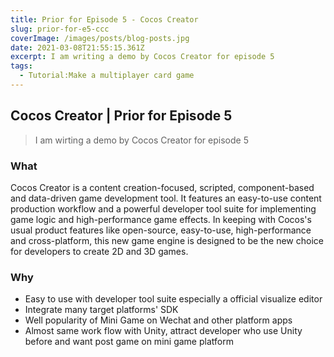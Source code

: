 ```yaml
---
title: Prior for Episode 5 - Cocos Creator
slug: prior-for-e5-ccc
coverImage: /images/posts/blog-posts.jpg
date: 2021-03-08T21:55:15.361Z
excerpt: I am writing a demo by Cocos Creator for episode 5
tags:
  - Tutorial:Make a multiplayer card game
---
```


## Cocos Creator | Prior for Episode 5

> I am wirting a demo by Cocos Creator for episode 5

### What

Cocos Creator is a content creation-focused, scripted, component-based and
data-driven game development tool. It features an easy-to-use content production
workflow and a powerful developer tool suite for implementing game logic and
high-performance game effects. In keeping with Cocos's usual product features
like open-source, easy-to-use, high-performance and cross-platform, this new
game engine is designed to be the new choice for developers to create 2D and 3D
games.

### Why

- Easy to use with developer tool suite especially a official visualize editor
- Integrate many target platforms' SDK
- Well popularity of Mini Game on Wechat and other platform apps
- Almost same work flow with Unity, attract developer who use Unity before and
  want post game on mini game platform
